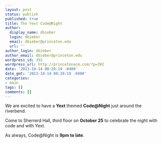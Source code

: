 ```yaml
---
layout: post
status: publish
published: true
title: The Yext Code@Night
author:
  display_name: dbieber
  login: dbieber
  email: dbieber@princeton.edu
  url: ''
author_login: dbieber
author_email: dbieber@princeton.edu
wordpress_id: 392
wordpress_url: http://princetonacm.com/?p=392
date: '2013-10-14 00:20:19 -0400'
date_gmt: '2013-10-14 00:20:19 -0400'
categories:
- main
tags: []
comments: []
---
```

<p>We are excited to have a <strong>Yext</strong> themed <strong>Code@Night</strong> just around the riverbend.</p>
<p>Come to Sherrerd Hall, third floor on <strong>October 25</strong> to celebrate the night with code and with Yext.</p>
<p>As always, Code@Night is <strong>9pm to late</strong>.</p>
